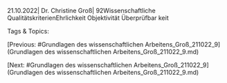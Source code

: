 21.10.2022| Dr. Christine Groß| 92Wissenschaftliche 
QualitätskriterienEhrlichkeit
Objektivität
Überprüfbar
keit

   Tags & Topics:
   

[Previous: #Grundlagen des wissenschaftlichen Arbeitens_Groß_211022_9](Grundlagen des wissenschaftlichen Arbeitens_Groß_211022_9.md)

[Next: #Grundlagen des wissenschaftlichen Arbeitens_Groß_211022_9](Grundlagen des wissenschaftlichen Arbeitens_Groß_211022_9.md)